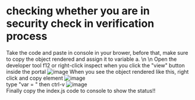 # checking whether you are in security check in verification process

Take the code and paste in console in your brower, before that, make sure to copy the object rendered and assign it to variable a.
\n
\n
Open the developer tool f12 or right-click inspect when you click the "view" button inside the portal
![image](https://github.com/tomwuchenhe/Checking-Security-Check/assets/123397789/16ede6cb-ffac-4d1f-956a-a42df4931ad5)
When you see the object rendered like this, right click and copy element
![image](https://github.com/tomwuchenhe/Checking-Security-Check/assets/123397789/685e5588-ae3e-441e-a43c-fed6c2e78a03)\
type "var = " then ctrl-v 
![image](https://github.com/tomwuchenhe/Checking-Security-Check/assets/123397789/938a29d2-be8c-43e9-a4ad-b1cc84d30660)\
Finally copy the index.js code to console to show the status!!
